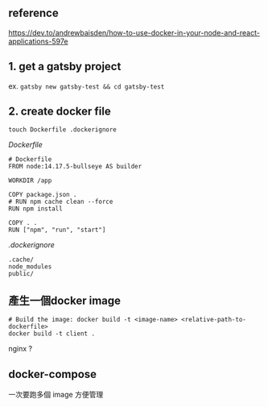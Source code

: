 ## reference
https://dev.to/andrewbaisden/how-to-use-docker-in-your-node-and-react-applications-597e

## 1. get a gatsby project
ex. `gatsby new gatsby-test && cd gatsby-test`

## 2. create docker file
`touch Dockerfile .dockerignore`  
  
_Dockerfile_
```
# Dockerfile
FROM node:14.17.5-bullseye AS builder

WORKDIR /app

COPY package.json .
# RUN npm cache clean --force
RUN npm install

COPY . . 
RUN ["npm", "run", "start"]
```

_.dockerignore_
```
.cache/
node_modules
public/
```

## 產生一個docker image
```
# Build the image: docker build -t <image-name> <relative-path-to-dockerfile>
docker build -t client . 
```
nginx ?

## docker-compose
一次要跑多個 image
方便管理

